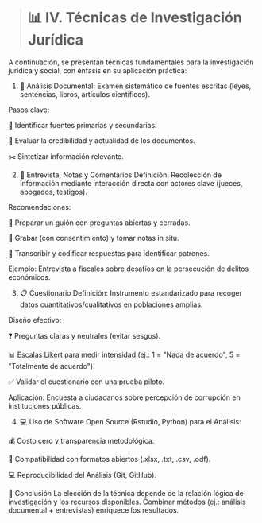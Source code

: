 
> # 📊 IV. Técnicas de Investigación Jurídica

A continuación, se presentan técnicas fundamentales para la investigación jurídica y social, con énfasis en su aplicación práctica:

1. 📄 Análisis Documental:
Examen sistemático de fuentes escritas (leyes, sentencias, libros, artículos científicos).

Pasos clave:

🔎 Identificar fuentes primarias y secundarias.

📅 Evaluar la credibilidad y actualidad de los documentos.

✂️ Sintetizar información relevante.

2. 🎤 Entrevista, Notas y Comentarios
Definición:
Recolección de información mediante interacción directa con actores clave (jueces, abogados, testigos).

Recomendaciones:

📝 Preparar un guión con preguntas abiertas y cerradas.

🔴 Grabar (con consentimiento) y tomar notas in situ.

🔄 Transcribir y codificar respuestas para identificar patrones.

Ejemplo:
Entrevista a fiscales sobre desafíos en la persecución de delitos económicos.

3. 📋 Cuestionario
Definición:
Instrumento estandarizado para recoger datos cuantitativos/cualitativos en poblaciones amplias.

Diseño efectivo:

❓ Preguntas claras y neutrales (evitar sesgos).

📊 Escalas Likert para medir intensidad (ej.: 1 = "Nada de acuerdo", 5 = "Totalmente de acuerdo").

✅ Validar el cuestionario con una prueba piloto.

Aplicación:
Encuesta a ciudadanos sobre percepción de corrupción en instituciones públicas.

4. 💻 Uso de Software Open Source (Rstudio, Python) para el Análisis:

💰 Costo cero y transparencia metodológica.

🔄 Compatibilidad con formatos abiertos (.xlsx, .txt, .csv, .odf).

💻 Reproducibilidad del Análisis (Git, GitHub).

🎯 Conclusión
La elección de la técnica depende de la relación lógica de investigación y los recursos disponibles. Combinar métodos (ej.: análisis documental + entrevistas) enriquece los resultados.




